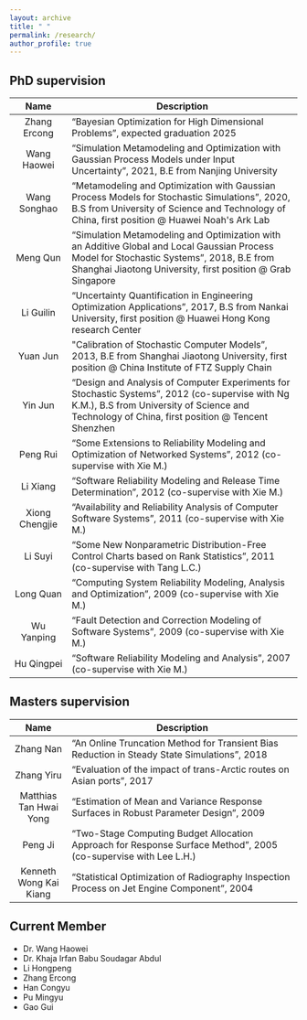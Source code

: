 ```yaml
---
layout: archive
title: " " 
permalink: /research/
author_profile: true
---
```


<style>
table th:first-of-type {
    width: 20%;
}
table th:nth-of-type(2) {
    width: 80%;
}
</style>


## PhD supervision

|      Name      | Description                                                                                                                                                                                              |
|:--------------:|----------------------------------------------------------------------------------------------------------------------------------------------------------------------------------------------------------|
|  Zhang Ercong  | “Bayesian Optimization for High Dimensional Problems”, expected graduation 2025                                                                                                                          |
|  Wang Haowei   | “Simulation Metamodeling and Optimization with Gaussian Process Models under Input Uncertainty”, 2021,  B.E from Nanjing University                                                                                                   |
|  Wang Songhao  | “Metamodeling and Optimization with Gaussian Process Models for Stochastic Simulations”, 2020, B.S from University of Science and Technology of China, first position @ Huawei Noah's Ark Lab            |
|    Meng Qun    | “Simulation Metamodeling and Optimization with an Additive Global and Local Gaussian Process Model for Stochastic Systems”, 2018, B.E from Shanghai Jiaotong University, first position @ Grab Singapore |
|   Li Guilin    | “Uncertainty Quantification in Engineering Optimization Applications”, 2017, B.S from Nankai University, first position @ Huawei Hong Kong research Center                                              |
|    Yuan Jun    | "Calibration of Stochastic Computer Models”, 2013, B.E from Shanghai Jiaotong University, first position @ China Institute of FTZ Supply Chain                                                           |
|    Yin Jun     | “Design and Analysis of Computer Experiments for Stochastic Systems”, 2012 (co-supervise with Ng K.M.), B.S from University of Science and Technology of China, first position @ Tencent Shenzhen<br>    |
|    Peng Rui    | “Some Extensions to Reliability Modeling and Optimization of Networked Systems”, 2012 (co-supervise with Xie M.)                                                                                         |                                                                                    
|    Li Xiang    | “Software Reliability Modeling and Release Time Determination”, 2012 (co-supervise with Xie M.)                                                                                                          |                                                                                    
| Xiong Chengjie | “Availability and Reliability Analysis of Computer Software Systems”, 2011 (co-supervise with Xie M.)                                                                                                    |
|    Li Suyi     | “Some New Nonparametric Distribution-Free Control Charts based on Rank Statistics”, 2011 (co-supervise with Tang L.C.)                                                                                   |
|   Long Quan    | “Computing System Reliability Modeling, Analysis and Optimization”, 2009 (co-supervise with Xie M.)                                                                                                      |
|   Wu Yanping   | “Fault Detection and Correction Modeling of Software Systems”, 2009 (co-supervise with Xie M.)                                                                                                           |
|   Hu Qingpei   | “Software Reliability Modeling and Analysis”, 2007 (co-supervise with Xie M.)                                                                                                                            |

## Masters supervision

|          Name          | Description                                                                                                     |
|:----------------------:|-----------------------------------------------------------------------------------------------------------------|
|       Zhang Nan        | “An Online Truncation Method for Transient Bias Reduction in Steady State Simulations”, 2018                    |
|       Zhang Yiru       | “Evaluation of the impact of trans-Arctic routes on Asian ports”, 2017                                          |
| Matthias Tan Hwai Yong | “Estimation of Mean and Variance Response Surfaces in Robust Parameter Design”, 2009                            |
|        Peng Ji         | “Two-Stage Computing Budget Allocation Approach for Response Surface Method”, 2005 (co-supervise with Lee L.H.) |
| Kenneth Wong Kai Kiang | “Statistical Optimization of Radiography Inspection Process on Jet Engine Component”, 2004                      |


## Current Member
- Dr. Wang Haowei 
- Dr. Khaja Irfan Babu Soudagar Abdul
- Li Hongpeng
- Zhang Ercong
- Han Congyu
- Pu Mingyu
- Gao Gui


